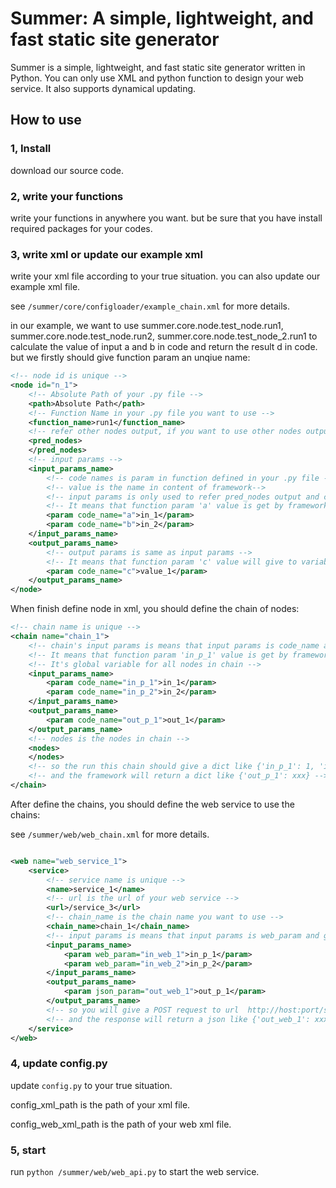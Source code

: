 # Summer: A simple, lightweight, and fast static site generator

Summer is a simple, lightweight, and fast static site generator written in Python. You can only use XML and python function
to design your web service. It also supports dynamical updating.

## How to use

### 1, Install

download our source code.

### 2, write your functions

write your functions in anywhere you want. but be sure that you have install required packages for your codes.

### 3, write xml or update our example xml

write your xml file according to your true situation. you can also update our example xml file.

see ```/summer/core/configloader/example_chain.xml``` for more details.

in our example, we want to use summer.core.node.test_node.run1, summer.core.node.test_node.run2, summer.core.node.test_node_2.run1
to calculate the value of input a and b in code and return the result d in code. but we firstly should give function param an unqiue name:
```xml
<!-- node id is unique -->
<node id="n_1">
    <!-- Absolute Path of your .py file -->
    <path>Absolute Path</path>
    <!-- Function Name in your .py file you want to use -->
    <function_name>run1</function_name>
    <!-- refer other nodes output, if you want to use other nodes output, you should refer them first -->
    <pred_nodes>
    </pred_nodes>
    <!-- input params -->
    <input_params_name>
        <!-- code names is param in function defined in your .py file -->
        <!-- value is the name in content of framework-->
        <!-- input params is only used to refer pred_nodes output and chain input params -->
        <!-- It means that function param 'a' value is get by framework from content variable named 'in_1' -->
        <param code_name="a">in_1</param>
        <param code_name="b">in_2</param>
    </input_params_name>
    <output_params_name>
        <!-- output params is same as input params -->
        <!-- It means that function param 'c' value will give to variable named 'value_1' in framework content-->
        <param code_name="c">value_1</param>
    </output_params_name>
</node>
```

When finish define node in xml, you should define the chain of nodes:

```xml
<!-- chain name is unique -->
<chain name="chain_1">
    <!-- chain's input params is means that input params is code_name and value is the name in content of framework-->
    <!-- It means that function param 'in_p_1' value is get by framework from content variable named 'in_1' -->
    <!-- It's global variable for all nodes in chain -->
    <input_params_name>
        <param code_name="in_p_1">in_1</param>
        <param code_name="in_p_2">in_2</param>
    </input_params_name>
    <output_params_name>
        <param code_name="out_p_1">out_1</param>
    </output_params_name>
    <!-- nodes is the nodes in chain -->
    <nodes>
    </nodes>
    <!-- so the run this chain should give a dict like {'in_p_1': 1, 'in_p_2': 2} to framework -->
    <!-- and the framework will return a dict like {'out_p_1': xxx} -->
</chain>
```

After define the chains, you should define the web service to use the chains:   

see ```/summer/web/web_chain.xml``` for more details.

```xml

<web name="web_service_1">
    <service>
        <!-- service name is unique -->
        <name>service_1</name>
        <!-- url is the url of your web service -->
        <url>/service_3</url>
        <!-- chain_name is the chain name you want to use -->
        <chain_name>chain_1</chain_name>
        <!-- input params is means that input params is web_param and given to variable named 'in_1' in framework content-->
        <input_params_name>
            <param web_param="in_web_1">in_p_1</param>
            <param web_param="in_web_2">in_p_2</param>
        </input_params_name>
        <output_params_name>
            <param json_param="out_web_1">out_p_1</param>
        </output_params_name>
        <!-- so you will give a POST request to url  http://host:port/service_1 with json like {data:{'in_web_1': 1, 'in_web_2': 2}} -->
        <!-- and the response will return a json like {'out_web_1': xxx} -->
    </service>
</web>

```

### 4, update config.py

update ```config.py``` to your true situation.

config_xml_path is the path of your xml file.

config_web_xml_path is the path of your web xml file.


### 5, start

run ```python /summer/web/web_api.py``` to start the web service.